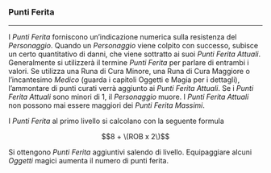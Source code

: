 ### Punti Ferita

---

I _Punti Ferita_ forniscono un’indicazione numerica sulla resistenza del _Personaggio_. Quando un _Personaggio_ viene colpito con successo, subisce un certo quantitativo di danni, che viene sottratto ai suoi _Punti Ferita Attuali_. Generalmente si utilizzerà il termine _Punti Ferita_ per parlare di entrambi i valori. Se utilizza una Runa di Cura Minore, una Runa di Cura Maggiore o l’incantesimo _Medico_ \(guarda i capitoli Oggetti e Magia per i dettagli\), l’ammontare di punti curati verrà aggiunto ai _Punti Ferita Attuali_. Se i _Punti Ferita Attuali_ sono minori di 1, il _Personaggio_ muore. I _Punti Ferita Attuali_ non possono mai essere maggiori dei _Punti Ferita Massimi_.

I _Punti Ferita_ al primo livello si calcolano con la seguente formula

$$8 + \(ROB x 2\)$$

Si ottengono _Punti Ferita_ aggiuntivi salendo di livello. Equipaggiare alcuni _Oggetti_ magici aumenta il numero di punti ferita.

